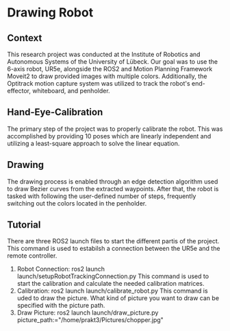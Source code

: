 #  Drawing Robot
## Context
This research project was conducted at the Institute of Robotics and Autonomous Systems of the University of Lübeck.
Our goal was to use the 6-axis robot, UR5e, alongside the ROS2 and Motion Planning Framework Moveit2 to draw provided images with multiple colors. Additionally, 
the Optitrack motion capture system was utilized to track the robot's end-effector, whiteboard, and penholder.
## Hand-Eye-Calibration
The primary step of the project was to properly calibrate the robot. This was accomplished by providing 10 poses which are linearly independent and utilizing a 
least-square approach to solve the linear equation.
## Drawing
The drawing process is enabled through an edge detection algorithm used to draw Bezier curves from the extracted waypoints. After that, the robot is tasked with 
following the user-defined number of steps, frequently switching out the colors located in the penholder.
## Tutorial
There are three ROS2 launch files to start the different partis of the project.
This command is used to estabilsh a connection between the UR5e and the remote controller.
  1. Robot Connection: ros2 launch launch/setupRobotTrackingConnection.py
This command is used to start the calibration and calculate the needed calibration matrices.  
  2. Calibration: ros2 launch launch/calibrate_robot.py
This command is uded to draw the picture. What kind of picture you want to draw can be specified with the picture path.
  3. Draw Picture: ros2 launch launch/draw_picture.py picture_path:="/home/prakt3/Pictures/chopper.jpg"





